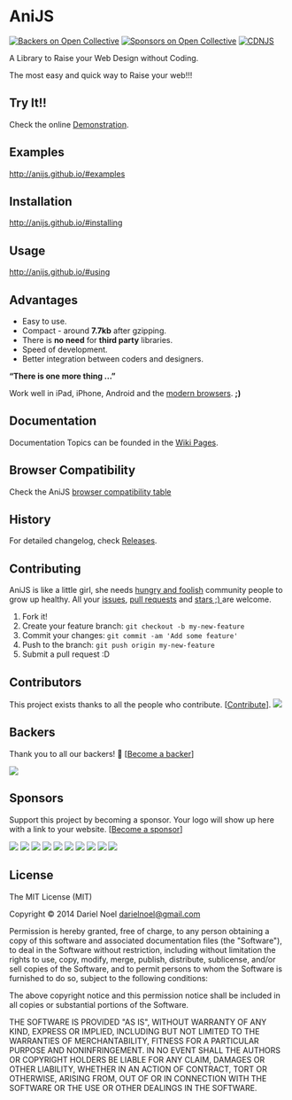 # AniJS
[![Backers on Open Collective](https://opencollective.com/anijs/backers/badge.svg)](#backers) [![Sponsors on Open Collective](https://opencollective.com/anijs/sponsors/badge.svg)](#sponsors) [![CDNJS](https://img.shields.io/cdnjs/v/AniJS.svg)](https://cdnjs.com/libraries/AniJS)

A Library to Raise your Web Design without Coding.

The most easy and quick way to Raise your web!!!


## Try It!!

Check the online [Demonstration](http://anijs.github.io/).

## Examples

http://anijs.github.io/#examples


## Installation
 
http://anijs.github.io/#installing

 
## Usage
 
http://anijs.github.io/#using

## Advantages

- Easy to use.
- Compact - around **7.7kb** after gzipping.
- There is **no need** for **third party** libraries.
- Speed of development.
- Better integration between coders and designers.

**“There is one more thing ...”**

Work well in iPad, iPhone, Android and the [modern browsers](http://browsehappy.com/). **;)**


## Documentation

Documentation Topics can be founded in the [Wiki Pages](https://github.com/anijs/anijs/wiki).

## Browser Compatibility
Check the AniJS [browser compatibility table](https://github.com/anijs/anijs/wiki/Browser-Compatibility)

## History
 
For detailed changelog, check [Releases](https://github.com/anijs/anijs/releases).


## Contributing
AniJS is like a little girl, she needs [hungry and foolish](http://www.youtube.com/watch?v=7CeNIDWtlo0#t=774) community people to grow up healthy. All your [issues](https://github.com/anijs/anijs/issues), [pull requests](https://github.com/anijs/anijs/pulls) and [stars ;) ](https://github.com/anijs/anijs) are welcome.
 
1. Fork it!
2. Create your feature branch: `git checkout -b my-new-feature`
3. Commit your changes: `git commit -am 'Add some feature'`
4. Push to the branch: `git push origin my-new-feature`
5. Submit a pull request :D


## Contributors

This project exists thanks to all the people who contribute. [[Contribute](CONTRIBUTING.md)].
<a href="https://github.com/undefined/undefinedgraphs/contributors"><img src="https://opencollective.com/anijs/contributors.svg?width=890&button=false" /></a>


## Backers

Thank you to all our backers! 🙏 [[Become a backer](https://opencollective.com/anijs#backer)]

<a href="https://opencollective.com/anijs#backers" target="_blank"><img src="https://opencollective.com/anijs/backers.svg?width=890"></a>


## Sponsors

Support this project by becoming a sponsor. Your logo will show up here with a link to your website. [[Become a sponsor](https://opencollective.com/anijs#sponsor)]

<a href="https://opencollective.com/anijs/sponsor/0/website" target="_blank"><img src="https://opencollective.com/anijs/sponsor/0/avatar.svg"></a>
<a href="https://opencollective.com/anijs/sponsor/1/website" target="_blank"><img src="https://opencollective.com/anijs/sponsor/1/avatar.svg"></a>
<a href="https://opencollective.com/anijs/sponsor/2/website" target="_blank"><img src="https://opencollective.com/anijs/sponsor/2/avatar.svg"></a>
<a href="https://opencollective.com/anijs/sponsor/3/website" target="_blank"><img src="https://opencollective.com/anijs/sponsor/3/avatar.svg"></a>
<a href="https://opencollective.com/anijs/sponsor/4/website" target="_blank"><img src="https://opencollective.com/anijs/sponsor/4/avatar.svg"></a>
<a href="https://opencollective.com/anijs/sponsor/5/website" target="_blank"><img src="https://opencollective.com/anijs/sponsor/5/avatar.svg"></a>
<a href="https://opencollective.com/anijs/sponsor/6/website" target="_blank"><img src="https://opencollective.com/anijs/sponsor/6/avatar.svg"></a>
<a href="https://opencollective.com/anijs/sponsor/7/website" target="_blank"><img src="https://opencollective.com/anijs/sponsor/7/avatar.svg"></a>
<a href="https://opencollective.com/anijs/sponsor/8/website" target="_blank"><img src="https://opencollective.com/anijs/sponsor/8/avatar.svg"></a>
<a href="https://opencollective.com/anijs/sponsor/9/website" target="_blank"><img src="https://opencollective.com/anijs/sponsor/9/avatar.svg"></a>



## License
 
The MIT License (MIT)

Copyright © 2014 Dariel Noel <darielnoel@gmail.com>

Permission is hereby granted, free of charge, to any person obtaining a copy of this software and associated documentation files (the "Software"), to deal in the Software without restriction, including without limitation the rights to use, copy, modify, merge, publish, distribute, sublicense, and/or sell copies of the Software, and to permit persons to whom the Software is furnished to do so, subject to the following conditions:

The above copyright notice and this permission notice shall be included in all copies or substantial portions of the Software.

THE SOFTWARE IS PROVIDED "AS IS", WITHOUT WARRANTY OF ANY KIND, EXPRESS OR IMPLIED, INCLUDING BUT NOT LIMITED TO THE WARRANTIES OF MERCHANTABILITY, FITNESS FOR A PARTICULAR PURPOSE AND NONINFRINGEMENT. IN NO EVENT SHALL THE AUTHORS OR COPYRIGHT HOLDERS BE LIABLE FOR ANY CLAIM, DAMAGES OR OTHER LIABILITY, WHETHER IN AN ACTION OF CONTRACT, TORT OR OTHERWISE, ARISING FROM, OUT OF OR IN CONNECTION WITH THE SOFTWARE OR THE USE OR OTHER DEALINGS IN THE SOFTWARE.

